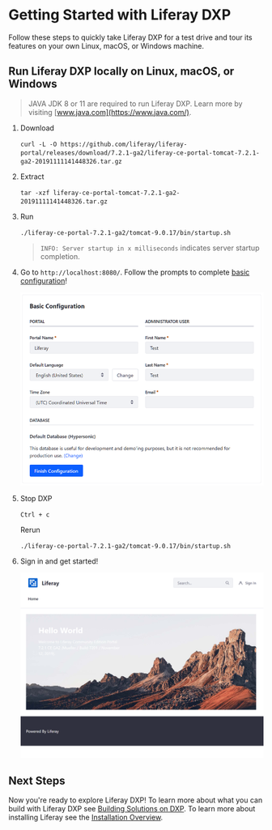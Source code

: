 # Getting Started with Liferay DXP

Follow these steps to quickly take Liferay DXP for a test drive and tour its features on your own Linux, macOS, or Windows machine.

## Run Liferay DXP locally on Linux, macOS, or Windows

> JAVA JDK 8 or 11 are required to run Liferay DXP. Learn more by visiting [www.java.com](https://www.java.com/).

1. Download

    `curl -L -O https://github.com/liferay/liferay-portal/releases/download/7.2.1-ga2/liferay-ce-portal-tomcat-7.2.1-ga2-20191111141448326.tar.gz`

1. Extract

    `tar -xzf liferay-ce-portal-tomcat-7.2.1-ga2-20191111141448326.tar.gz`

1. Run

    `./liferay-ce-portal-7.2.1-ga2/tomcat-9.0.17/bin/startup.sh`

    > `INFO: Server startup in x milliseconds` indicates server startup completion.

1. Go to `http://localhost:8080/`. Follow the prompts to complete [basic configuration](./06-using-the-setup-wizard.md)!

    ![Follow the Setup Wizard Prompts to Log In](./getting-started-with-liferay-dxp/images/01.png)

1. Stop DXP

    `Ctrl + c`
    
    Rerun

    `./liferay-ce-portal-7.2.1-ga2/tomcat-9.0.17/bin/startup.sh`

1. Sign in and get started!

    ![Liferay DXP is ready to explore!](./getting-started-with-liferay-dxp/images/02.png)

## Next Steps

Now you're ready to explore Liferay DXP! To learn more about what you can build with Liferay DXP see [Building Solutions on DXP](https://github.com/liferay/liferay-learn/tree/master/docs/dxp/7.2.x/en/solutions). To learn more about installing Liferay see the [Installation Overview](./02-installation-overview.md).
